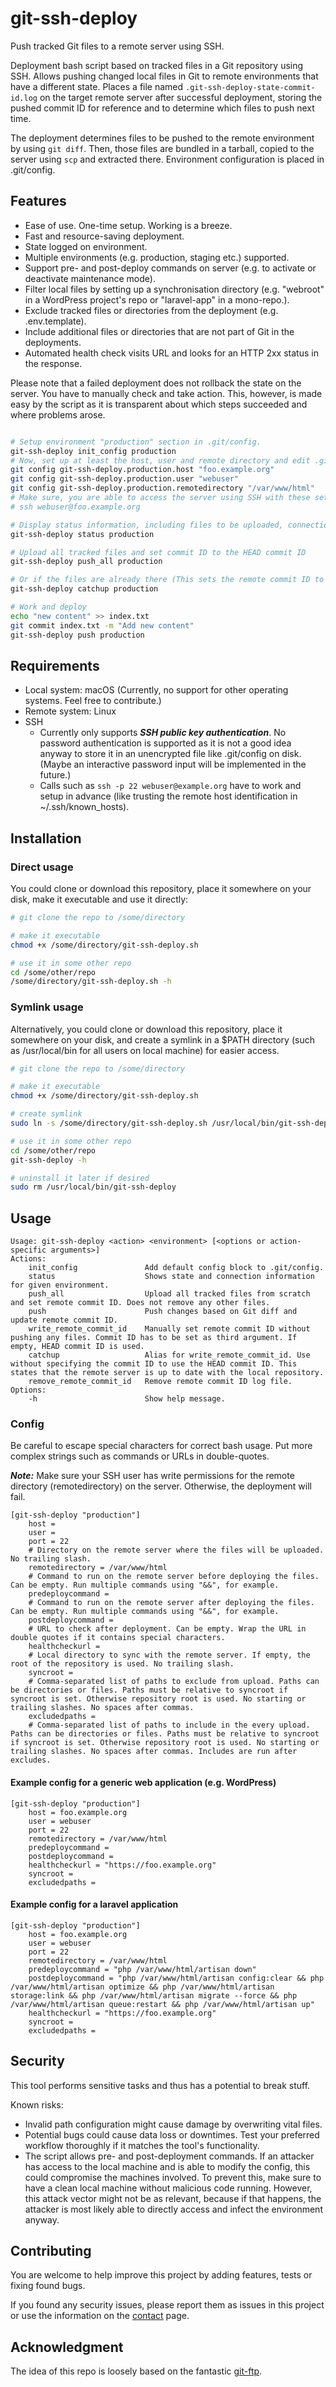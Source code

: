 # git-ssh-deploy

Push tracked Git files to a remote server using SSH.

Deployment bash script based on tracked files in a Git repository using SSH. Allows pushing changed local files in Git to remote environments that have a different state. Places a file named ```.git-ssh-deploy-state-commit-id.log``` on the target remote server after successful deployment, storing the pushed commit ID for reference and to determine which files to push next time.

The deployment determines files to be pushed to the remote environment by using ```git diff```. Then, those files are bundled in a tarball, copied to the server using ```scp``` and extracted there.
Environment configuration is placed in .git/config.

## Features

- Ease of use. One-time setup. Working is a breeze.
- Fast and resource-saving deployment.
- State logged on environment.
- Multiple environments (e.g. production, staging etc.) supported.
- Support pre- and post-deploy commands on server (e.g. to activate or deactivate maintenance mode).
- Filter local files by setting up a synchronisation directory (e.g. "webroot" in a WordPress project's repo or "laravel-app" in a mono-repo.).
- Exclude tracked files or directories from the deployment (e.g. .env.template).
- Include additional files or directories that are not part of Git in the deployments.
- Automated health check visits URL and looks for an HTTP 2xx status in the response.

Please note that a failed deployment does not rollback the state on the server. You have to manually check and take action. This, however, is made easy by the script as it is transparent about which steps succeeded and where problems arose.

```sh

# Setup environment "production" section in .git/config.
git-ssh-deploy init_config production
# Now, set up at least the host, user and remote directory and edit .git/config directly or, alternatively, set it up this way:
git config git-ssh-deploy.production.host "foo.example.org"
git config git-ssh-deploy.production.user "webuser"
git config git-ssh-deploy.production.remotedirectory "/var/www/html"
# Make sure, you are able to access the server using SSH with these settings and have accepted the remote host’s SSH key/fingerprint in advance
# ssh webuser@foo.example.org

# Display status information, including files to be uploaded, connection and state information and local and remote path mapping.
git-ssh-deploy status production

# Upload all tracked files and set commit ID to the HEAD commit ID
git-ssh-deploy push_all production

# Or if the files are already there (This sets the remote commit ID to the HEAD commit ID without uploading anything.)
git-ssh-deploy catchup production

# Work and deploy
echo "new content" >> index.txt
git commit index.txt -m "Add new content"
git-ssh-deploy push production

```

## Requirements

- Local system: macOS (Currently, no support for other operating systems. Feel free to contribute.)
- Remote system: Linux
- SSH
  - Currently only supports ***SSH public key authentication***. No password authentication is supported as it is not a good idea anyway to store it in an unencrypted file like .git/config on disk. (Maybe an interactive password input will be implemented in the future.)
  - Calls such as ```ssh -p 22 webuser@example.org``` have to work and setup in advance (like trusting the remote host identification in ~/.ssh/known_hosts).

## Installation

### Direct usage

You could clone or download this repository, place it somewhere on your disk, make it executable and use it directly:

```sh
# git clone the repo to /some/directory

# make it executable
chmod +x /some/directory/git-ssh-deploy.sh

# use it in some other repo
cd /some/other/repo
/some/directory/git-ssh-deploy.sh -h
```

### Symlink usage

Alternatively, you could clone or download this repository, place it somewhere on your disk, and create a symlink in a $PATH directory (such as /usr/local/bin for all users on local machine) for easier access.

```sh
# git clone the repo to /some/directory

# make it executable
chmod +x /some/directory/git-ssh-deploy.sh

# create symlink
sudo ln -s /some/directory/git-ssh-deploy.sh /usr/local/bin/git-ssh-deploy

# use it in some other repo
cd /some/other/repo
git-ssh-deploy -h

# uninstall it later if desired
sudo rm /usr/local/bin/git-ssh-deploy
```

## Usage

```
Usage: git-ssh-deploy <action> <environment> [<options or action-specific arguments>]
Actions:
    init_config               Add default config block to .git/config.
    status                    Shows state and connection information for given environment.
    push_all                  Upload all tracked files from scratch and set remote commit ID. Does not remove any other files.
    push                      Push changes based on Git diff and update remote commit ID.
    write_remote_commit_id    Manually set remote commit ID without pushing any files. Commit ID has to be set as third argument. If empty, HEAD commit ID is used.
    catchup                   Alias for write_remote_commit_id. Use without specifying the commit ID to use the HEAD commit ID. This states that the remote server is up to date with the local repository.
    remove_remote_commit_id   Remove remote commit ID log file.
Options:
    -h                        Show help message.
```

### Config

Be careful to escape special characters for correct bash usage. Put more complex strings such as commands or URLs in double-quotes.

***Note:*** Make sure your SSH user has write permissions for the remote directory (remotedirectory) on the server. Otherwise, the deployment will fail.

```
[git-ssh-deploy "production"]
    host =
    user =
    port = 22
    # Directory on the remote server where the files will be uploaded. No trailing slash.
    remotedirectory = /var/www/html
    # Command to run on the remote server before deploying the files. Can be empty. Run multiple commands using "&&", for example.
    predeploycommand =
    # Command to run on the remote server after deploying the files. Can be empty. Run multiple commands using "&&", for example.
    postdeploycommand =
    # URL to check after deployment. Can be empty. Wrap the URL in double quotes if it contains special characters.
    healthcheckurl =
    # Local directory to sync with the remote server. If empty, the root of the repository is used. No trailing slash.
    syncroot =
    # Comma-separated list of paths to exclude from upload. Paths can be directories or files. Paths must be relative to syncroot if syncroot is set. Otherwise repository root is used. No starting or trailing slashes. No spaces after commas.
    excludedpaths =
    # Comma-separated list of paths to include in the every upload. Paths can be directories or files. Paths must be relative to syncroot if syncroot is set. Otherwise repository root is used. No starting or trailing slashes. No spaces after commas. Includes are run after excludes.
```

#### Example config for a generic web application (e.g. WordPress)

```
[git-ssh-deploy "production"]
    host = foo.example.org
    user = webuser
    port = 22
    remotedirectory = /var/www/html
    predeploycommand =
    postdeploycommand =
    healthcheckurl = "https://foo.example.org"
    syncroot =
    excludedpaths =
```

#### Example config for a laravel application

```
[git-ssh-deploy "production"]
    host = foo.example.org
    user = webuser
    port = 22
    remotedirectory = /var/www/html
    predeploycommand = "php /var/www/html/artisan down"
    postdeploycommand = "php /var/www/html/artisan config:clear && php /var/www/html/artisan optimize && php /var/www/html/artisan storage:link && php /var/www/html/artisan migrate --force && php /var/www/html/artisan queue:restart && php /var/www/html/artisan up"
    healthcheckurl = "https://foo.example.org"
    syncroot =
    excludedpaths =
```

## Security

This tool performs sensitive tasks and thus has a potential to break stuff.

Known risks:

- Invalid path configuration might cause damage by overwriting vital files.
- Potential bugs could cause data loss or downtimes. Test your preferred workflow thoroughly if it matches the tool's functionality.
- The script allows pre- and post-deployment commands. If an attacker has access to the local machine and is able to modify the config, this could compromise the machines involved. To prevent this, make sure to have a clean local machine without malicious code running. However, this attack vector might not be as relevant, because if that happens, the attacker is most likely able to directly access and infect the environment anyway.

## Contributing

You are welcome to help improve this project by adding features, tests or fixing found bugs.

If you found any security issues, please report them as issues in this project or use the information on the [contact](https://www.pageonstage.at/en/contact) page.

## Acknowledgment

The idea of this repo is loosely based on the fantastic [git-ftp](https://github.com/git-ftp/git-ftp).

